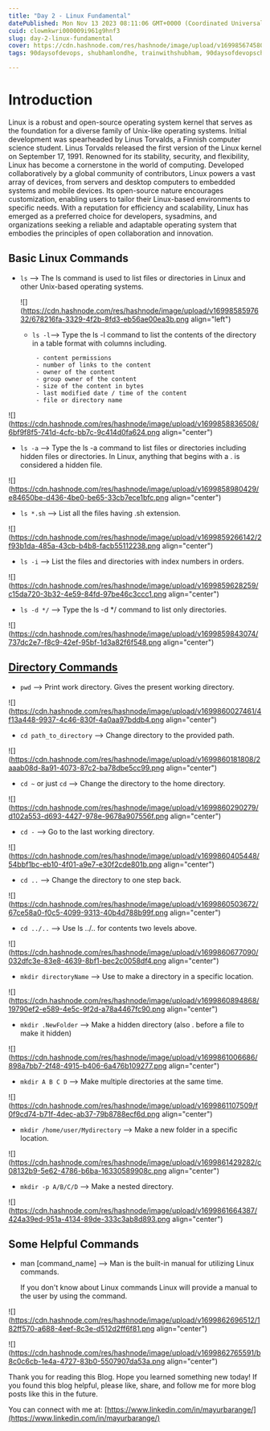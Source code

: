 ```yaml
---
title: "Day 2 - Linux Fundamental"
datePublished: Mon Nov 13 2023 08:11:06 GMT+0000 (Coordinated Universal Time)
cuid: clowmkwri000009i961g9hnf3
slug: day-2-linux-fundamental
cover: https://cdn.hashnode.com/res/hashnode/image/upload/v1699856745807/d14494ee-013b-482f-9f56-608d127086aa.png
tags: 90daysofdevops, shubhamlondhe, trainwithshubham, 90daysofdevopschallenge, tws

---
```


# Introduction

Linux is a robust and open-source operating system kernel that serves as the foundation for a diverse family of Unix-like operating systems. Initial development was spearheaded by Linus Torvalds, a Finnish computer science student. Linus Torvalds released the first version of the Linux kernel on September 17, 1991. Renowned for its stability, security, and flexibility, Linux has become a cornerstone in the world of computing. Developed collaboratively by a global community of contributors, Linux powers a vast array of devices, from servers and desktop computers to embedded systems and mobile devices. Its open-source nature encourages customization, enabling users to tailor their Linux-based environments to specific needs. With a reputation for efficiency and scalability, Linux has emerged as a preferred choice for developers, sysadmins, and organizations seeking a reliable and adaptable operating system that embodies the principles of open collaboration and innovation.

## Basic Linux Commands

* `ls` --&gt; The ls command is used to list files or directories in Linux and other Unix-based operating systems.
    
    ![](https://cdn.hashnode.com/res/hashnode/image/upload/v1699858597632/678216fa-3329-4f2b-8fd3-eb56ae00ea3b.png align="left")
    
    * `ls -l`\--&gt; Type the ls -l command to list the contents of the directory in a table format with columns including.
        
        ```plaintext
         - content permissions
         - number of links to the content
         - owner of the content
         - group owner of the content
         - size of the content in bytes
         - last modified date / time of the content
         - file or directory name
        ```
        

![](https://cdn.hashnode.com/res/hashnode/image/upload/v1699858836508/6bf9f8f5-741d-4cfc-bb7c-9c414d0fa624.png align="center")

* `ls -a` --&gt; Type the ls -a command to list files or directories including hidden files or directories. In Linux, anything that begins with a . is considered a hidden file.
    

![](https://cdn.hashnode.com/res/hashnode/image/upload/v1699858980429/e84650be-d436-4be0-be65-33cb7ece1bfc.png align="center")

* `ls *.sh` --&gt; List all the files having .sh extension.
    

![](https://cdn.hashnode.com/res/hashnode/image/upload/v1699859266142/2f93b1da-485a-43cb-b4b8-facb55112238.png align="center")

* `ls -i` --&gt; List the files and directories with index numbers in orders.
    

![](https://cdn.hashnode.com/res/hashnode/image/upload/v1699859628259/c15da720-3b32-4e59-84fd-97be46c3ccc1.png align="center")

* `ls -d */` --&gt; Type the ls -d \*/ command to list only directories.
    

![](https://cdn.hashnode.com/res/hashnode/image/upload/v1699859843074/737dc2e7-f8c9-42ef-95bf-1d3a82f6f548.png align="center")

## [**Directory Commands**](https://github.com/LondheShubham153/90DaysOfDevOps/blob/master/2023/day02/solution.md#directoy-commands)

* `pwd` --&gt; Print work directory. Gives the present working directory.
    

![](https://cdn.hashnode.com/res/hashnode/image/upload/v1699860027461/4f13a448-9937-4c46-830f-4a0aa97bddb4.png align="center")

* `cd path_to_directory` --&gt; Change directory to the provided path.
    

![](https://cdn.hashnode.com/res/hashnode/image/upload/v1699860181808/2aaab08d-8a91-4073-87c2-ba78dbe5cc99.png align="center")

* `cd ~` or just `cd` --&gt; Change the directory to the home directory.
    

![](https://cdn.hashnode.com/res/hashnode/image/upload/v1699860290279/d102a553-d693-4427-978e-9678a907556f.png align="center")

* `cd -` --&gt; Go to the last working directory.
    

![](https://cdn.hashnode.com/res/hashnode/image/upload/v1699860405448/54bbf1bc-eb10-4f01-a9e7-e30f2cde801b.png align="center")

* `cd ..` --&gt; Change the directory to one step back.
    

![](https://cdn.hashnode.com/res/hashnode/image/upload/v1699860503672/67ce58a0-f0c5-4099-9313-40b4d788b99f.png align="center")

* `cd ../..` --&gt; Use ls ../.. for contents two levels above.
    

![](https://cdn.hashnode.com/res/hashnode/image/upload/v1699860677090/032dfc3e-83e8-4639-8bf1-bec2c0058df4.png align="center")

* `mkdir directoryName` --&gt; Use to make a directory in a specific location.
    

![](https://cdn.hashnode.com/res/hashnode/image/upload/v1699860894868/19790ef2-e589-4e5c-9f2d-a78a4467fc90.png align="center")

* `mkdir .NewFolder` --&gt; Make a hidden directory (also . before a file to make it hidden)
    

![](https://cdn.hashnode.com/res/hashnode/image/upload/v1699861006686/898a7bb7-2f48-4915-b406-6a476b109277.png align="center")

* `mkdir A B C D` --&gt; Make multiple directories at the same time.
    

![](https://cdn.hashnode.com/res/hashnode/image/upload/v1699861107509/f0f9cd74-b71f-4dec-ab37-79b8788ecf6d.png align="center")

* `mkdir /home/user/Mydirectory` --&gt; Make a new folder in a specific location.
    

![](https://cdn.hashnode.com/res/hashnode/image/upload/v1699861429282/c08132b9-5e62-4786-b6ba-16330589908c.png align="center")

* `mkdir -p A/B/C/D` --&gt; Make a nested directory.
    

![](https://cdn.hashnode.com/res/hashnode/image/upload/v1699861664387/424a39ed-951a-4134-89de-333c3ab8d893.png align="center")

## Some Helpful Commands

* man \[command\_name\] --&gt; Man is the built-in manual for utilizing Linux commands.
    
    If you don't know about Linux commands Linux will provide a manual to the user by using the command.
    

![](https://cdn.hashnode.com/res/hashnode/image/upload/v1699862696512/182ff570-a688-4eef-8c3e-d512d2ff6f81.png align="center")

![](https://cdn.hashnode.com/res/hashnode/image/upload/v1699862765591/b8c0c6cb-1e4a-4727-83b0-5507907da53a.png align="center")

Thank you for reading this Blog. Hope you learned something new today! If you found this blog helpful, please like, share, and follow me for more blog posts like this in the future.

You can connect with me at: [https://www.linkedin.com/in/mayurbarange/](https://www.linkedin.com/in/mayurbarange/)